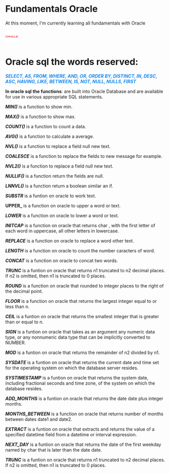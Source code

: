 # Fundamentals Oracle
At this moment, I'm currently learning all fundamentals with Oracle

  <img src="https://raw.githubusercontent.com/devicons/devicon/master/icons/oracle/oracle-original.svg" alt="oracle" width="40" height="40"/>

# Oracle sql the words reserved:
**_<span style="color: #1589F0">
    SELECT, AS, FROM, WHERE, AND, OR, ORDER BY, DISTINCT, IN, DESC, ASC, HAVING, LIKE, BETWEEN, IS, NOT, NULL, NULLS, FIRST
</span>_**
  

**In oracle sql the functions**: are built into Oracle Database and are available for use in various appropriate SQL statements.

**_MIN()_**     is a function to show min.

**_MAX()_**     is a function to show max.

**_COUNT()_**   is a function to count a data.

**_AVG()_**     is a function to calculate a average.

**_NVL()_**     is a function to replace a field null new text.

**_COALESCE_**  is a function to replace the fields to new message for example.

**_NVL2()_**    is a function to replace a field null new text.

**_NULLIF()_**  is a function return the fields are null.

**_LNNVL()_**   is a function return a boolean similar an if.

**_SUBSTR_**    is a funtion on oracle to work text.

**UPPER_**      is a function on oracle to upper a word or text.

**_LOWER_**     is a function on oracle to lower a word or text.

**_INITCAP_**   is a function on oracle that returns char , with the first letter of each word in uppercase, all other letters in lowercase.

**_REPLACE_**   is a function on oracle to replace a word other text.

**_LENGTH_**    is a function on oracle to count the number caracters of word.

**_CONCAT_**    is a function on oracle to concat two words.

**_TRUNC_**     is a funtion on oracle that returns n1 truncated to n2 decimal places. If n2 is omitted, then n1 is truncated to 0 places.

**_ROUND_**     is a function on oracle that rounded to integer places to the right of the decimal point.

**_FLOOR_**     is a function on oracle that returns the largest integer equal to or less than n.

**_CEIL_**      is a funtion on oracle that returns the smallest integer that is greater than or equal to n.

**_SIGN_**      is a funtion on oracle that takes as an argument any numeric data type, or any nonnumeric data type that can be implicitly converted to NUMBER.

**_MOD_**       is a funtion on oracle that returns the remainder of n2 divided by n1.

**_SYSDATE_**   is a funtion on oracle that returns the current date and time set for the operating system on which the database server resides.

**_SYSTIMESTAMP_**   is a funtion on oracle that  returns the system date, including fractional seconds and time zone, of the system on which the database resides.

**_ADD_MONTHS_**     is a funtion on oracle that  returns the date date plus integer months.

**_MONTHS_BETWEEN_** is a function on oracle that returns number of months between dates date1 and date2.

**_EXTRACT_**        is a funtion on oracle that extracts and returns the value of a specified datetime field from a datetime or interval expression.

**_NEXT_DAY_**       is a funtion on oracle that returns the date of the first weekday named by char that is later than the date date.

**_TRUNC_**          is a funtion on oracle that returns n1 truncated to n2 decimal places. If n2 is omitted, then n1 is truncated to 0 places.
